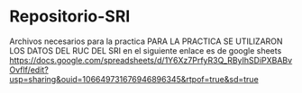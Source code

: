 # Repositorio-SRI
Archivos necesarios para la practica
PARA LA PRACTICA SE UTILIZARON LOS DATOS DEL RUC DEL SRI 
en el siguiente enlace es de google sheets 
https://docs.google.com/spreadsheets/d/1Y6Xz7PrfyR3Q_RByIhSDiPXBABvOvflf/edit?usp=sharing&ouid=106649731676946896345&rtpof=true&sd=true
